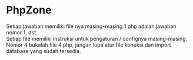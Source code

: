 # PhpZone
Setiap jawaban memiliki file nya masing-masing 1.php adalah jawaban nomor 1, dst..
<br> Setiap file memiliki instruksi untuk pengaturan / confignya masing-masing.
<br> Nomor 4 bukalah file 4.php, jangan lupa atur file koneksi dan import database yang sudah tersedia.
